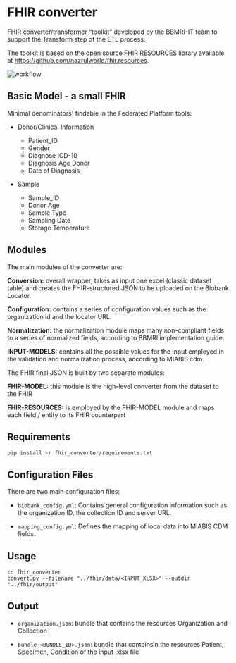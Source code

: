 # FHIR converter

FHIR converter/transformer “toolkit” developed by the BBMRI-IT team to support the Transform step of the ETL process. 

The toolkit is based on the open source FHIR RESOURCES library available at https://github.com/nazrulworld/fhir.resources.

<!-- The toolkit uses the [CRC-ADOPT](https://ec.europa.eu/research/participants/documents/downloadPublic?documentIds=080166e5c9716d4e&appId=PPGMS) common data model. -->

![workflow](https://github.com/bbdataeng/a-small-fhir/blob/simpler-fhir/extra/graphical_abstract.png)


## Basic Model - a small FHIR

Minimal denominators' findable in the Federated Platform tools:  

* Donor/Clinical Information
    - Patient_ID
    - Gender                  
    - Diagnose ICD-10
    - Diagnosis Age Donor 
    - Date of Diagnosis


* Sample
    - Sample_ID
    - Donor Age
    - Sample Type             
    - Sampling Date 
    - Storage Temperature     

## Modules

The main modules of the converter are: 

<!-- <img src="https://github.com/antocruo/bbdataeng/assets/51079644/1e590644-4a46-48ba-9331-2499c8725259" width="500" height="500"/> -->

**Conversion:** overall wrapper, takes as input one excel (classic dataset table) and creates the FHIR-structured JSON to be uploaded on the Biobank Locator. 

**Configuration:** contains a series of configuration values such as the organization id and the locator URL.

**Normalization:** the normalization module maps many non-compliant fields to a series of normalized fields, according to BBMRI implementation guide.

**INPUT-MODELS:** contains all the possible values for the input employed in the validation and normalization process, according to MIABIS cdm.

The FHIR final JSON is built by two separate modules: 

**FHIR-MODEL:** this module is the high-level converter from the dataset to the FHIR  

**FHIR-RESOURCES:** is employed by the FHIR-MODEL module and maps each field / entity to its FHIR counterpart 

## Requirements
``` shell
pip install -r fhir_converter/requirements.txt
```

<!-- Mandatory colnames:

-SEX

-DIAGNOSIS

-DATE_DIAGNOSIS

-DOB

-YEAR_OF_SAMPLE_COLLECTION

-SAMPLE_MATERIAL_TYPE

-STORAGE_TEMPERATURE

-PATIENT_ID

-SAMPLE_ID -->


## Configuration Files

There are two main configuration files:

- `biobank_config.yml`: Contains general configuration information such as the organization ID, the collection ID and server URL.

- `mapping_config.yml`: Defines the mapping of local data into MIABIS CDM fields.

## Usage

``` shell
cd fhir_converter
convert.py --filename "../fhir/data/<INPUT_XLSX>" --outdir "../fhir/output"
```

## Output

* `organization.json`: bundle that contains the resources Organization and Collection

* `bundle-<BUNDLE_ID>.json`: bundle that containsin the resources Patient, Specimen, Condition of the input .xlsx file 



